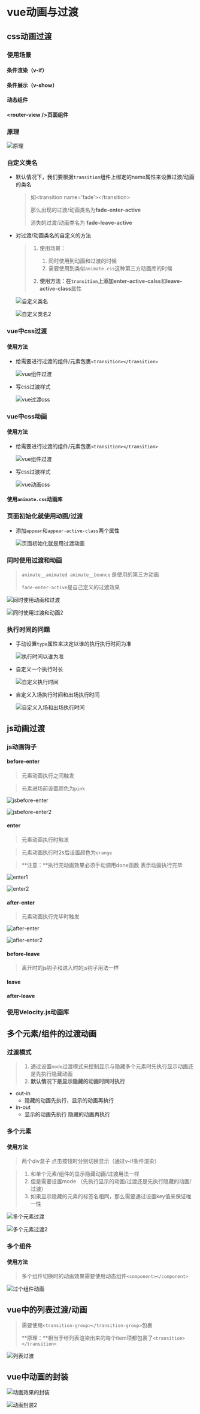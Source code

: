 # vue动画与过渡

## css动画过渡

### 使用场景

#### 条件渲染（v-if）

#### 条件展示（v-show）

#### 动态组件

#### \<router-view /\>页面组件

### 原理

![原理](.\imgs\原理.png)

### 自定义类名

* 默认情况下，我们要根据`transition`组件上绑定的name属性来设置过渡/动画的类名

  > 如<transition name='fade’>\</transition\>
  >
  > 那么出现的过渡/动画类名为**fade-enter-active**
  >
  > 消失的过渡/动画类名为 **fade-leave-active**

* 对过渡/动画类名的自定义的方法

  > 1. 使用场景：
  >    1. 同时使用到动画和过渡的时候
  >    2. 需要使用到类似`animate.css`这种第三方动画库的时候
  >
  > 2. **使用方法：**在`transition`上添加**enter-active-calss**和**leave-active-class**属性
  
  ![自定义类名](.\imgs\自定义类名.png)
  
  ![自定义类名2](.\imgs\自定义类名2.png)

### vue中css过渡

#### 使用方法

* 给需要进行过渡的组件/元素包裹`<transition></transition>`

  ![vue组件过渡](.\imgs\vue组件过渡.png)

* 写css过渡样式

  ![vue过渡css](.\imgs\vue过渡css.png)

### vue中css动画

#### 使用方法

* 给需要进行过渡的组件/元素包裹`<transition></transition>`

  ![vue组件过渡](.\imgs\vue组件过渡.png)

* 写css过渡样式

  ![vue动画css](.\imgs\vue动画css.png)


#### 使用`animate.css`动画库

### 页面初始化就使用动画/过渡

* 添加`appear`和`appear-active-class`两个属性

  ![页面初始化就是用过渡动画](.\imgs\页面初始化就是用过渡动画.png)

  

### 同时使用过渡和动画

> `animate__animated animate__bounce` 是使用的第三方动画
>
> `fade-enter-active`是自己定义的过渡效果

![同时使用动画和过渡](.\imgs\同时使用动画和过渡.png)

![同时使用过渡和动画2](.\imgs\同时使用过渡和动画2.png)

### 执行时间的问题

* 手动设置`type`属性来决定以谁的执行执行时间为准

  ![执行时间以谁为准](.\imgs\执行时间以谁为准.png)

* 自定义一个执行时长

  ![自定义执行时间](.\imgs\自定义执行时间.png)

* 自定义入场执行时间和出场执行时间

  ![自定义入场和出场执行时间](.\imgs\自定义入场和出场执行时间.png)





## js动画过渡

### js动画钩子

#### before-enter

> 元素动画执行之间触发

> 元素进场前设置颜色为`pink`

![jsbefore-enter](.\imgs\jsbefore-enter.png)

![jsbefore-enter2](.\imgs\jsbefore-enter2.png)

#### enter

> 元素动画执行时触发

> 元素动画执行时2s后设置颜色为`orange`

> **注意：**执行完动画效果必须手动调用done函数 表示动画执行完毕

![enter1](.\imgs\enter1.png)

![enter2](.\imgs\enter2.png)

#### after-enter

> 元素动画执行完毕时触发

![after-enter](.\imgs\after-enter.png)

![after-enter2](.\imgs\after-enter2.png)



#### before-leave

> 离开时的js钩子和进入时的js钩子用法一样

#### leave

#### after-leave

### 使用Velocity.js动画库





## 多个元素/组件的过渡动画

### 过渡模式

> 1. 通过设置`mode`过渡模式来控制显示与隐藏多个元素时先执行显示动画还是先执行隐藏动画
> 2. **默认情况下是显示隐藏的动画时同时执行** 

* out-in
  * 隐藏的动画先执行，显示的动画再执行
* in-out
  * 显示的动画先执行  隐藏的动画再执行

### 多个元素

#### 使用方法

> 两个div盒子 点击按钮时分别切换显示（通过v-if条件渲染）

> 1. 和单个元素/组件的显示隐藏动画/过渡用法一样
> 2. 但是需要设置mode （先执行显示的动画/过渡还是先执行隐藏的动画/过渡）
> 3. 如果显示隐藏的元素的标签名相同，那么需要通过设置key值来保证唯一性

![多个元素过渡](.\imgs\多个元素过渡.png)

![多个元素过渡2](.\imgs\多个元素过渡2.png)



### 多个组件

#### 使用方法

> 多个组件切换时的动画效果需要使用动态组件`<component></component>`

![过个组件动画](.\imgs\过个组件动画.png)







## vue中的列表过渡/动画

> 需要使用`<transition-group></transition-group>`包裹
>
> **原理：**相当于给列表渲染出来的每个item项都包裹了`<transition></transition>`

![列表过渡](.\imgs\列表过渡.png)



## vue中动画的封装

![动画效果的封装](.\imgs\动画效果的封装.png)

![动画封装2](.\imgs\动画封装2.png)

